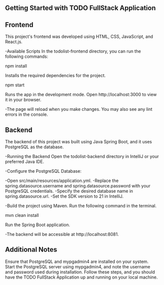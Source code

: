 ## Getting Started with TODO FullStack Application
 ## Frontend
This project's frontend was developed using HTML, CSS, JavaScript, and React.js.

-Available Scripts
In the todolist-frontend directory, you can run the following commands:

npm install

Installs the required dependencies for the project.

npm start

Runs the app in the development mode.
Open http://localhost:3000 to view it in your browser.

-The page will reload when you make changes.
You may also see any lint errors in the console.

 ## Backend
The backend of this project was built using Java Spring Boot, and it uses PostgreSQL as the database.

-Running the Backend
Open the todolist-backend directory in IntelliJ or your preferred Java IDE.

-Configure the PostgreSQL Database:

-Open src/main/resources/application.yml.
-Replace the spring.datasource.username and spring.datasource.password with your PostgreSQL credentials.
-Specify the desired database name in spring.datasource.url.
-Set the SDK version to 21 in IntelliJ.

-Build the project using Maven. Run the following command in the terminal.

mvn clean install

Run the Spring Boot application.

-The backend will be accessible at http://localhost:8081.

 ## Additional Notes
Ensure that PostgreSQL and mypgadmin4 are installed on your system.
Start the PostgreSQL server using mypgadmin4, and note the username and password used during installation.
Follow these steps, and you should have the TODO FullStack Application up and running on your local machine.
